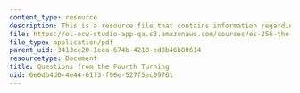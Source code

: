 ```yaml
---
content_type: resource
description: This is a resource file that contains information regarding questions.
file: https://ol-ocw-studio-app-qa.s3.amazonaws.com/courses/es-256-the-coming-years-spring-2008/6e6db4d04e4461f3f96e527f5ec09761_MITES_256S08_assn03.pdf
file_type: application/pdf
parent_uid: 3413ce20-1eea-674b-4218-ed8b46b80614
resourcetype: Document
title: Questions from the Fourth Turning
uid: 6e6db4d0-4e44-61f3-f96e-527f5ec09761
---
```

